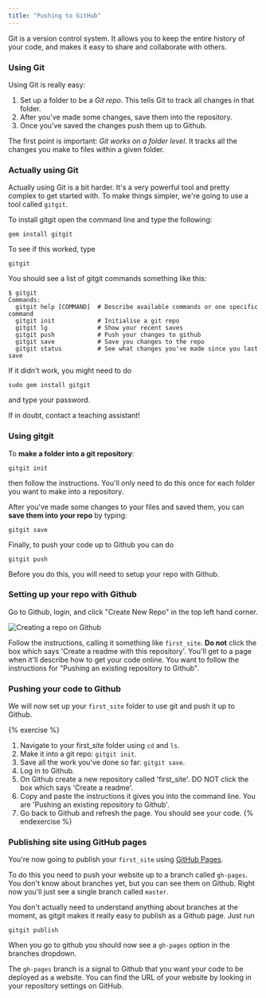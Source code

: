 ```yaml
---
title: "Pushing to GitHub"
---
```


Git is a version control system. It allows you to keep the entire history of your code, and makes it easy to share and collaborate with others.

### Using Git

Using Git is really easy:

1. Set up a folder to be a _Git repo_. This tells Git to track all changes in that folder.
2. After you've made some changes, save them into the repository.
3. Once you've saved the changes push them up to Github.

The first point is important: *Git works on a folder level*. It tracks all the changes you make to files within a given folder.

### Actually using Git

Actually using Git is a bit harder. It's a very powerful tool and pretty complex to get started with. To make things simpler, we're going to use a tool called `gitgit`.

To install gitgit open the command line and type the following:

    gem install gitgit

To see if this worked, type

    gitgit

You should see a list of gitgit commands something like this:

    $ gitgit
    Commands:
      gitgit help [COMMAND]  # Describe available commands or one specific command
      gitgit init            # Initialise a git repo
      gitgit lg              # Show your recent saves
      gitgit push            # Push your changes to github
      gitgit save            # Save you changes to the repo
      gitgit status          # See what changes you've made since you last save

If it didn't work, you might need to do

    sudo gem install gitgit

and type your password.

If in doubt, contact a teaching assistant!

### Using gitgit

To **make a folder into a git repository**:

    gitgit init

then follow the instructions. You'll only need to do this once for each folder you want to make into a repository.

After you've made some changes to your files and saved them, you can **save them into your repo** by typing:

    gitgit save

Finally, to push your code up to Github you can do

    gitgit push

Before you do this, you will need to setup your repo with Github.

### Setting up your repo with Github

Go to Github, login, and click "Create New Repo" in the top left hand corner.

![Creating a repo on Github](/assets/create_repo.png)

Follow the instructions, calling it something like `first_site`. **Do not** click the box which says 'Create a readme with this repository'. You'll get to a page when it'll describe how to get your code online. You want to follow the instructions for "Pushing an existing repository to Github".

### Pushing your code to Github

We will now set up your `first_site` folder to use git and push it up to Github.

{% exercise %}
1. Navigate to your first_site folder using `cd` and `ls`.
2. Make it into a git repo: `gitgit init`.
3. Save all the work you've done so far: `gitgit save`.
4. Log in to Github.
5. On Github create a new repository called 'first_site'. DO NOT click the box which says 'Create a readme'.
6. Copy and paste the instructions it gives you into the command line. You are 'Pushing an existing repository to Github'.
7. Go back to Github and refresh the page. You should see your code.
{% endexercise %}

### Publishing site using GitHub pages

You're now going to publish your `first_site` using [GitHub Pages](https://pages.github.com/).

To do this you need to push your website up to a branch called
`gh-pages`. You don't know about branches yet, but you can see them on
Github. Right now you'll just see a single branch called `master`.

You don't actually need to understand anything about branches at the
moment, as gitgit makes it really easy to publish as a Github page. Just
run

    gitgit publish

When you go to github you should now see a `gh-pages` option in the
branches dropdown.

The `gh-pages` branch is a signal to Github that you want your code to
be deployed as a website. You can find the URL of your website by
looking in your repository settings on GitHub.
